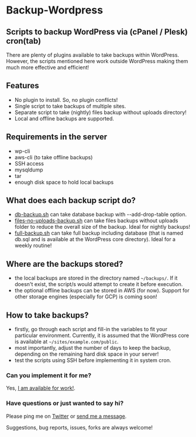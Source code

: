 Backup-Wordpress
================

Scripts to backup WordPress via (cPanel / Plesk) cron(tab)
----------------------------------------------------------

There are plenty of plugins available to take backups within WordPress. However, the scripts mentioned here work outside WordPress making them much more effective and efficient!

## Features

- No plugin to install. So, no plugin conflicts!
- Single script to take backups of multiple sites.
- Separate script to take (nightly) files backup without uploads directory!
- Local and offline backups are supported.

## Requirements in the server

- wp-cli
- aws-cli (to take offline backups)
- SSH access
- mysqldump
- tar
- enough disk space to hold local backups

## What does each backup script do?

- [db-backup.sh](https://github.com/pothi/backup-wordpress/blob/master/db-backup.sh) can take database backup with --add-drop-table option.
- [files-no-uploads-backup.sh](https://github.com/pothi/backup-wordpress/blob/master/files-no-uploads-backup.sh) can take files backups without uploads folder to reduce the overall size of the backup. Ideal for nightly backups!
- [full-backup.sh](https://github.com/pothi/backup-wordpress/blob/master/full-backup.sh) can take full backup including database (that is named db.sql and is available at the WordPress core directory). Ideal for a weekly routine!

## Where are the backups stored?

- the local backups are stored in the directory named `~/backups/`. If it doesn't exist, the script/s would attempt to create it before execution.
- the optional offline backups can be stored in AWS (for now). Support for other storage engines (especially for GCP) is coming soon!

## How to take backups?

- firstly, go through each script and fill-in the variables to fit your particular environment. Currently, it is assumed that the WordPress core is available at `~/sites/example.com/public`.
- most importantly, adjust the number of days to keep the backup, depending on the remaining hard disk space in your server!
- test the scripts using SSH before implementing it in system cron.

### Can you implement it for me?

Yes, [I am available for work!](https://www.tinywp.in/contact/).

### Have questions or just wanted to say hi?

Please ping me on [Twitter](https://twitter.com/pothi]) or [send me a message](https://www.tinywp.in/contact/).

Suggestions, bug reports, issues, forks are always welcome!
